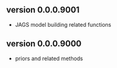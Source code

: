 ## version 0.0.0.9001
- JAGS model building related functions

## version 0.0.0.9000
- priors and related methods
